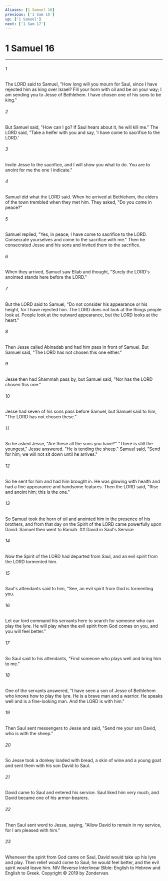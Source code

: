 ```yaml
---
Aliases: [1 Samuel 16]
previous: ['1 Sam 15']
up: ['1 Samuel']
next: ['1 Sam 17']
---
```

# 1 Samuel 16

***


###### 1 
The LORD said to Samuel, "How long will you mourn for Saul, since I have rejected him as king over Israel? Fill your horn with oil and be on your way; I am sending you to Jesse of Bethlehem. I have chosen one of his sons to be king." 

###### 2 
But Samuel said, "How can I go? If Saul hears about it, he will kill me." The LORD said, "Take a heifer with you and say, 'I have come to sacrifice to the LORD.' 

###### 3 
Invite Jesse to the sacrifice, and I will show you what to do. You are to anoint for me the one I indicate." 

###### 4 
Samuel did what the LORD said. When he arrived at Bethlehem, the elders of the town trembled when they met him. They asked, "Do you come in peace?" 

###### 5 
Samuel replied, "Yes, in peace; I have come to sacrifice to the LORD. Consecrate yourselves and come to the sacrifice with me." Then he consecrated Jesse and his sons and invited them to the sacrifice. 

###### 6 
When they arrived, Samuel saw Eliab and thought, "Surely the LORD's anointed stands here before the LORD." 

###### 7 
But the LORD said to Samuel, "Do not consider his appearance or his height, for I have rejected him. The LORD does not look at the things people look at. People look at the outward appearance, but the LORD looks at the heart." 

###### 8 
Then Jesse called Abinadab and had him pass in front of Samuel. But Samuel said, "The LORD has not chosen this one either." 

###### 9 
Jesse then had Shammah pass by, but Samuel said, "Nor has the LORD chosen this one." 

###### 10 
Jesse had seven of his sons pass before Samuel, but Samuel said to him, "The LORD has not chosen these." 

###### 11 
So he asked Jesse, "Are these all the sons you have?" "There is still the youngest," Jesse answered. "He is tending the sheep." Samuel said, "Send for him; we will not sit down until he arrives." 

###### 12 
So he sent for him and had him brought in. He was glowing with health and had a fine appearance and handsome features. Then the LORD said, "Rise and anoint him; this is the one." 

###### 13 
So Samuel took the horn of oil and anointed him in the presence of his brothers, and from that day on the Spirit of the LORD came powerfully upon David. Samuel then went to Ramah. ## David in Saul's Service 

###### 14 
Now the Spirit of the LORD had departed from Saul, and an evil spirit from the LORD tormented him. 

###### 15 
Saul's attendants said to him, "See, an evil spirit from God is tormenting you. 

###### 16 
Let our lord command his servants here to search for someone who can play the lyre. He will play when the evil spirit from God comes on you, and you will feel better." 

###### 17 
So Saul said to his attendants, "Find someone who plays well and bring him to me." 

###### 18 
One of the servants answered, "I have seen a son of Jesse of Bethlehem who knows how to play the lyre. He is a brave man and a warrior. He speaks well and is a fine-looking man. And the LORD is with him." 

###### 19 
Then Saul sent messengers to Jesse and said, "Send me your son David, who is with the sheep." 

###### 20 
So Jesse took a donkey loaded with bread, a skin of wine and a young goat and sent them with his son David to Saul. 

###### 21 
David came to Saul and entered his service. Saul liked him very much, and David became one of his armor-bearers. 

###### 22 
Then Saul sent word to Jesse, saying, "Allow David to remain in my service, for I am pleased with him." 

###### 23 
Whenever the spirit from God came on Saul, David would take up his lyre and play. Then relief would come to Saul; he would feel better, and the evil spirit would leave him. NIV Reverse Interlinear Bible: English to Hebrew and English to Greek. Copyright © 2019 by Zondervan.
